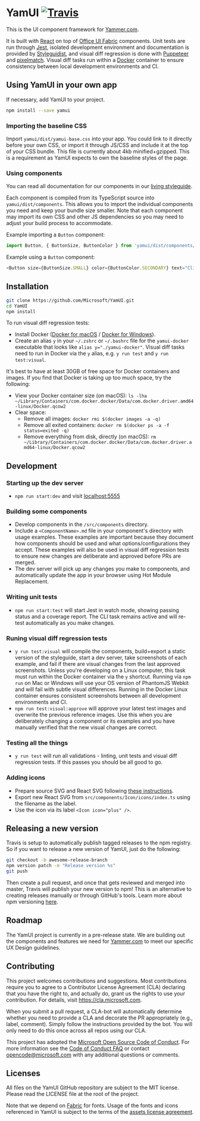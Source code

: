 # YamUI [![Travis](https://img.shields.io/travis/Microsoft/YamUI.svg)](https://travis-ci.org/Microsoft/YamUI)

This is the UI component framework for [Yammer.com](https://www.yammer.com/).

It is built with [React](https://reactjs.org/) on top of [Office UI Fabric](https://dev.office.com/fabric#/components/) components. Unit tests are run through [Jest](https://facebook.github.io/jest/), isolated development environment and documentation is provided by [Styleguidist](https://react-styleguidist.js.org/), and visual diff regression is done with [Puppeteer](https://github.com/GoogleChrome/puppeteer) and [pixelmatch](https://github.com/mapbox/pixelmatch). Visual diff tasks run within a [Docker](https://www.docker.com/) container to ensure consistency between local development environments and CI.

## Using YamUI in your own app

If necessary, add YamUI to your project.

```sh
npm install --save yamui
```

### Importing the baseline CSS

Import `yamui/dist/yamui-base.css` into your app. You could link to it directly before your own CSS, or import it through JS/CSS and include it at the top of your CSS bundle. This file is currently about 4kb minified+gzipped. This is a requirement as YamUI expects to own the baseline styles of the page.

### Using components

You can read all documentation for our components in our [living styleguide](https://microsoft.github.io/YamUI/).

Each component is compiled from its TypeScript source into `yamui/dist/components`. This allows you to import the individual components you need and keep your bundle size smaller. Note that each component may import its own CSS and other JS dependencies so you may need to adjust your build process to accommodate.

Example importing a `Button` component:

```js
import Button, { ButtonSize, ButtonColor } from 'yamui/dist/components/Button';
```

Example using a `Button` component:

```js
<Button size={ButtonSize.SMALL} color={ButtonColor.SECONDARY} text="Click me!" />
```

## Installation

```sh
git clone https://github.com/Microsoft/YamUI.git
cd YamUI
npm install
```

To run visual diff regression tests:

* Install Docker ([Docker for macOS](https://docs.docker.com/docker-for-mac/install/) / [Docker for Windows](https://docs.docker.com/docker-for-windows/install/)).
* Create an alias `y` in your `~/.zshrc` or `~/.bashrc` file for the `yamui-docker` executable that looks like `alias y="./yamui-docker"`. Visual diff tasks need to run in Docker via the `y` alias, e.g. `y run test` and `y run test:visual`.

It's best to have at least 30GB of free space for Docker containers and images. If you find that Docker is taking up too much space, try the following:

* View your Docker container size (on macOS): `ls -lha ~/Library/Containers/com.docker.docker/Data/com.docker.driver.amd64-linux/Docker.qcow2`
* Clear space:
  * Remove all images: `docker rmi $(docker images -a -q)`
  * Remove all exited containers: `docker rm $(docker ps -a -f status=exited -q)`
  * Remove everything from disk, directly (on macOS): `rm ~/Library/Containers/com.docker.docker/Data/com.docker.driver.amd64-linux/Docker.qcow2`

## Development

### Starting up the dev server

* `npm run start:dev` and visit [localhost:5555](http://localhost:5555/)

### Building some components

* Develop components in the `/src/components` directory.
* Include a `<ComponentName>.md` file in your component's directory with usage examples. These examples are important because they document how components should be used and what options/configurations they accept. These examples will also be used in visual diff regression tests to ensure new changes are deliberate and approved before PRs are merged.
* The dev server will pick up any changes you make to components, and automatically update the app in your browser using Hot Module Replacement.

### Writing unit tests

* `npm run start:test` will start Jest in watch mode, showing passing status and a coverage report. The CLI task remains active and will re-test automatically as you make changes.

### Runing visual diff regression tests

* `y run test:visual` will compile the components, build+export a static version of the styleguide, start a dev server, take screenshots of each example, and fail if there are visual changes from the last approved screenshots. Unless you're developing on a Linux computer, this task must run within the Docker container via the `y` shortcut. Running via `npm run` on Mac or Windows will use your OS version of PhantomJS Webkit and will fail with subtle visual differences. Running in the Docker Linux container ensures consistent screenshots between all development environments and CI.
* `npm run test:visual:approve` will approve your latest test images and overwrite the previous reference images. Use this when you are deliberately changing a component or its examples and you have manually verified that the new visual changes are correct.

### Testing all the things

* `y run test` will run all validations - linting, unit tests and visual diff regression tests. If this passes you should be all good to go.

### Adding icons

* Prepare source SVG and React SVG following [these instructions](https://github.com/Microsoft/YamUI/tree/master/assets/Icons).
* Export new React SVG from `src/components/Icon/icons/index.ts` using the filename as the label.
* Use the icon via its label `<Icon icon="plus" />`.

## Releasing a new version

Travis is setup to automatically publish tagged releases to the npm registry. So if you want to release a new version of YamUI, just do the following:

```sh
git checkout -b awesome-release-branch
npm version patch -m "Release version %s"
git push
```

Then create a pull request, and once that gets reviewed and merged into master, Travis will publish your new version to npm! This is an alternative to creating releases manually or through GitHub's tools. Learn more about npm versioning [here](https://docs.npmjs.com/cli/version).

## Roadmap

The YamUI project is currently in a pre-release state. We are building out the components and features we need for [Yammer.com](https://www.yammer.com/) to meet our specific UX Design guidelines.

## Contributing

This project welcomes contributions and suggestions.  Most contributions require you to agree to a Contributor License Agreement (CLA) declaring that you have the right to, and actually do, grant us the rights to use your contribution. For details, visit <https://cla.microsoft.com>.

When you submit a pull request, a CLA-bot will automatically determine whether you need to provide a CLA and decorate the PR appropriately (e.g., label, comment). Simply follow the instructions provided by the bot. You will only need to do this once across all repos using our CLA.

This project has adopted the [Microsoft Open Source Code of Conduct](https://opensource.microsoft.com/codeofconduct/). For more information see the [Code of Conduct FAQ](https://opensource.microsoft.com/codeofconduct/faq/) or contact [opencode@microsoft.com](mailto:opencode@microsoft.com) with any additional questions or comments.

## Licenses

All files on the YamUI GitHub repository are subject to the MIT license. Please read the LICENSE file at the root of the project.

Note that we depend on [Fabric](https://github.com/OfficeDev/office-ui-fabric-react/tree/master/packages/office-ui-fabric-react) for fonts. Usage of the fonts and icons referenced in YamUI is subject to the terms of the [assets license agreement](https://static2.sharepointonline.com/files/fabric/assets/license.txt).
